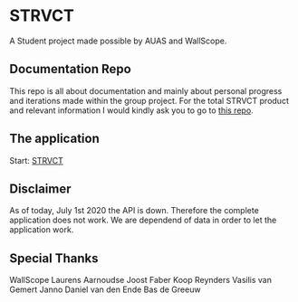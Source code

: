 # STRVCT
A Student project made possible by AUAS and WallScope. 

## Documentation Repo
This repo is all about documentation and mainly about personal progress and iterations made within the group project.
For the total STRVCT product and relevant information I would kindly ask you to go to [this repo](https://github.com/aaraar/strvct/).

## The application
Start: [STRVCT](https://strvct.herokuapp.com/)

## Disclaimer
As of today, July 1st 2020 the API is down. Therefore the complete application does not work. We are dependend of data in order to let the application work.

## Special Thanks
WallScope
Laurens Aarnoudse
Joost Faber
Koop Reynders
Vasilis van Gemert
Janno
Daniel van den Ende
Bas de Greeuw
